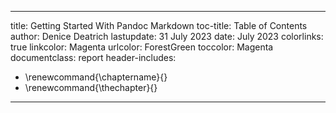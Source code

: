 <!-- Pandoc meta-data, mostly used when generating PDF

     Solution for starting a new page for major sections of PDF output
     in metadata (documentclass, header-includes) is decscribed at:
     https://superuser.com/a/1436367

     Be sure to change 'title', 'author' and 'date' below:
-->
---
title: Getting Started With Pandoc Markdown
toc-title: Table of Contents
author: Denice Deatrich
lastupdate: 31 July 2023
date: July 2023
colorlinks: true
linkcolor: Magenta
urlcolor: ForestGreen
toccolor: Magenta
documentclass: report
header-includes:
- \renewcommand{\chaptername}{}
- \renewcommand{\thechapter}{}
---

